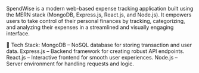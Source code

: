 SpendWise is a modern web-based expense tracking application built using the MERN stack (MongoDB, Express.js, React.js, and Node.js). It empowers users to take control of their personal finances by tracking, categorizing, and analyzing their expenses in a streamlined and visually engaging interface.

🔧 Tech Stack:
MongoDB – NoSQL database for storing transaction and user data.
Express.js – Backend framework for creating robust API endpoints.
React.js – Interactive frontend for smooth user experiences.
Node.js – Server environment for handling requests and logic.
